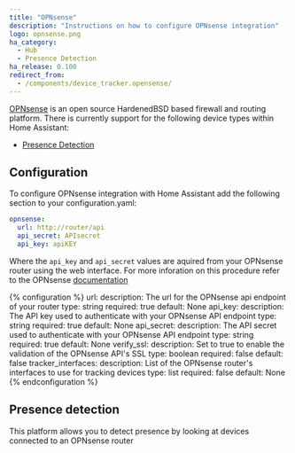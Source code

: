 ```yaml
---
title: "OPNsense"
description: "Instructions on how to configure OPNsense integration"
logo: opnsense.png
ha_category:
  - Hub
  - Presence Detection
ha_release: 0.100
redirect_from:
  - /components/device_tracker.opensense/
---
```


[OPNsense](https://opnsense.org/) is an open source HardenedBSD based firewall
and routing platform. There is currently support for the following device types
within Home Assistant:

- [Presence Detection](#presence-detection)

## Configuration

To configure OPNsense integration with Home Assistant add the following section
to your configuration.yaml:

```yaml
opnsense:
  url: http://router/api
  api_secret: APIsecret
  api_key: apiKEY
```

Where the `api_key` and `api_secret` values are aquired from your OPNsense
router using the web interface. For more inforation on this procedure refer
to the OPNsense [documentation](https://docs.opnsense.org/development/how-tos/api.html#creating-keys)

{% configuration %}
url:
  description: The url for the OPNsense api endpoint of your router
  type: string
  required: true
  default: None
api_key:
  description: The API key used to authenticate with your OPNsense API endpoint
  type: string
  required: true
  default: None
api_secret:
  description: The API secret used to authenticate with your OPNsense API endpoint
  type: string
  required: true
  default: None
verify_ssl:
  description: Set to true to enable the validation of the OPNsense API's SSL
  type: boolean
  required: false
  default: false
tracker_interfaces:
  description: List of the OPNsense router's interfaces to use for tracking devices
  type: list
  required: false
  default: None
{% endconfiguration %}


## Presence detection

This platform allows you to detect presence by looking at devices connected to an OPNsense router
